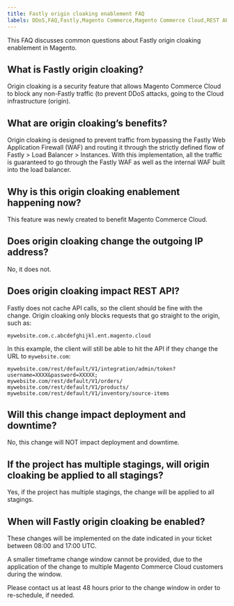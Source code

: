 ```yaml
---
title: Fastly origin cloaking enablement FAQ
labels: DDoS,FAQ,Fastly,Magento Commerce,Magento Commerce Cloud,REST API,origin cloaking,security,staging
---
```


This FAQ discusses common questions about Fastly origin cloaking enablement in Magento.

## What is Fastly origin cloaking?

Origin cloaking is a security feature that allows Magento Commerce Cloud to block any non-Fastly traffic (to prevent DDoS attacks, going to the Cloud infrastructure (origin).

## What are origin cloaking’s benefits?

Origin cloaking is designed to prevent traffic from bypassing the Fastly Web Application Firewall (WAF) and routing it through the strictly defined flow of Fastly > Load Balancer > Instances. With this implementation, all the traffic is guaranteed to go through the Fastly WAF as well as the internal WAF built into the load balancer.

## Why is this origin cloaking enablement happening now?

This feature was newly created to benefit Magento Commerce Cloud. 

## Does origin cloaking change the outgoing IP address?

No, it does not.

## Does origin cloaking impact REST API?

Fastly does not cache API calls, so the client should be fine with the change. Origin cloaking only blocks requests that go straight to the origin, such as:

<pre><code class="language-php">mywebsite.com.c.abcdefghijkl.ent.magento.cloud</code></pre>

In this example, the client will still be able to hit the API if they change the URL to <code class="language-php">mywebsite.com</code>:

<pre><code class="language-php">mywebsite.com/rest/default/V1/integration/admin/token?username=XXXX&amp;password=XXXXX;
mywebsite.com/rest/default/V1/orders/
mywebsite.com/rest/default/V1/products/
mywebsite.com/rest/default/V1/inventory/source-items</code></pre>

## Will this change impact deployment and downtime?

No, this change will NOT impact deployment and downtime.

## If the project has multiple stagings, will origin cloaking be applied to all stagings?

Yes, if the project has multiple stagings, the change will be applied to all stagings.

## When will Fastly origin cloaking be enabled?

These changes will be implemented on the date indicated in your ticket between 08:00 and 17:00 UTC.

A smaller timeframe change window cannot be provided, due to the application of the change to multiple Magento Commerce Cloud customers during the window.

Please contact us at least 48 hours prior to the change window in order to re-schedule, if needed.